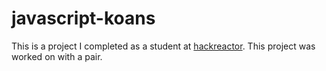 # javascript-koans  
This is a project I completed as a student at [hackreactor](http://hackreactor.com). This project was worked on with a pair.

